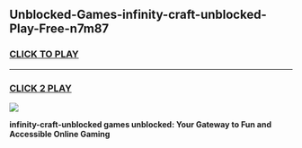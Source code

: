 
## Unblocked-Games-infinity-craft-unblocked-Play-Free-n7m87
<h3>
<a href="https://premium76.site?title=infinity-craft-unblocked&ref=12A">CLICK TO PLAY</a></h3>
<hr>

<h3>
<a href="https://premium76.site?title=infinity-craft-unblocked&ref=12A">CLICK 2 PLAY</a>
  
</h3>

<a href="https://premium76.site?title=infinity-craft-unblocked&ref=12A"><img src="https://clearcache.store/games.png"></a>


**infinity-craft-unblocked games unblocked: Your Gateway to Fun and Accessible Online Gaming**

